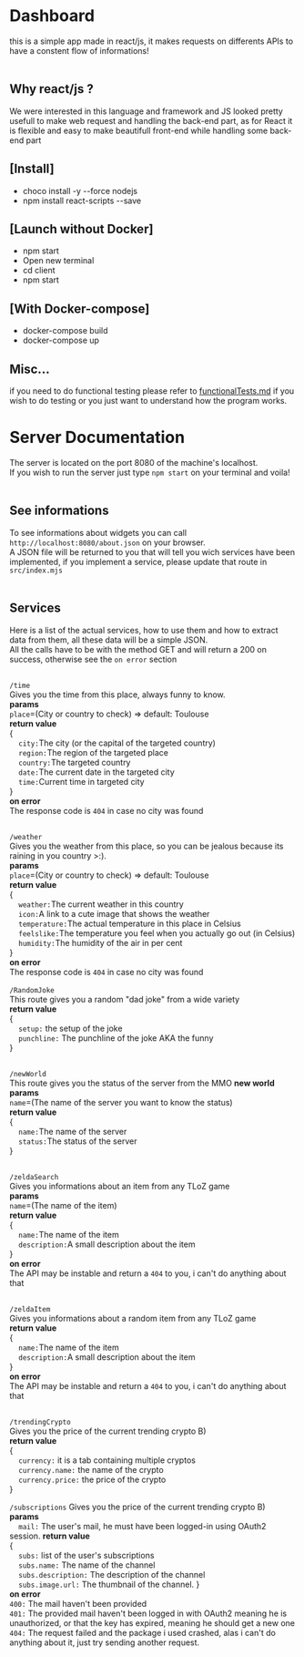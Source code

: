 # Dashboard <br>

this is a simple app made in react/js, it makes requests on differents APIs to have a constent flow of informations! <br><br>

## Why react/js ? <br>

We were interested in this language and framework and JS looked pretty usefull to make web request and handling the back-end part, as for React it is flexible and easy to make beautifull front-end while handling some back-end part

## [Install] <br>

- choco install -y --force nodejs
- npm install react-scripts --save

## [Launch without Docker] <br>
- npm start
- Open new terminal
- cd client
- npm start

## [With Docker-compose]
- docker-compose build
- docker-compose up

## Misc... <br>
if you need to do functional testing please refer to [functionalTests.md](./functionalTests.md) if you wish to do testing or you just want to understand how the program works.

# Server Documentation <br>

The server is located on the port 8080 of the machine's localhost.<br>
If you wish to run the server just type `npm start` on your terminal and voila! <br><br>

## See informations <br>

To see informations about widgets you can call `http://localhost:8080/about.json` on your browser.<br>
A JSON file will be returned to you that will tell you wich services have been implemented, if you implement a service, please update that route in `src/index.mjs` <br> <br>

## Services

Here is a list of the actual services, how to use them and how to extract data from them, all these data will be a simple JSON.<br>
All the calls have to be with the method GET and will return a 200 on success, otherwise see the `on error` section <br> <br>

`/time`<br>
Gives you the time from this place, always funny to know.<br>
**params**<br>
`place`=(City or country to check) \=> default: Toulouse<br>
**return value**<br>
{<br>
&nbsp;&nbsp;&nbsp;&nbsp;`city:`The city (or the capital of the targeted country)<br>
&nbsp;&nbsp;&nbsp;&nbsp;`region:`The region of the targeted place<br>
&nbsp;&nbsp;&nbsp;&nbsp;`country:`The targeted country<br>
&nbsp;&nbsp;&nbsp;&nbsp;`date:`The current date in the targeted city<br>
&nbsp;&nbsp;&nbsp;&nbsp;`time:`Current time in targeted city<br>
}<br>
**on error**<br>
The response code is `404` in case no city was found<br><br>

`/weather`<br>
Gives you the weather from this place, so you can be jealous because its raining in you country \>\:\).<br>
**params**<br>
`place`=(City or country to check) \=> default: Toulouse<br>
**return value**<br>
{<br>
&nbsp;&nbsp;&nbsp;&nbsp;`weather:`The current weather in this country<br>
&nbsp;&nbsp;&nbsp;&nbsp;`icon:`A link to a cute image that shows the weather<br>
&nbsp;&nbsp;&nbsp;&nbsp;`temperature:`The actual temperature in this place in Celsius<br>
&nbsp;&nbsp;&nbsp;&nbsp;`feelslike:`The temperature you feel when you actually go out (in Celsius)<br>
&nbsp;&nbsp;&nbsp;&nbsp;`humidity:`The humidity of the air in per cent<br>
}<br>
**on error**<br>
The response code is `404` in case no city was found<br><br>
`/RandomJoke` <br>
This route gives you a random "dad joke" from a wide variety <br>
**return value** <br>
{ <br>
&nbsp;&nbsp;&nbsp;&nbsp;`setup:` the setup of the joke  <br>
&nbsp;&nbsp;&nbsp;&nbsp;`punchline:` The punchline of the joke AKA the funny<br>
} <br><br>

`/newWorld`<br>
This route gives you the status of the server from the MMO __new world__<br>
**params**<br>
`name`=(The name of the server you want to know the status)<br>
**return value**<br>
{<br>
&nbsp;&nbsp;&nbsp;&nbsp;`name:`The name of the server<br>
&nbsp;&nbsp;&nbsp;&nbsp;`status:`The status of the server<br>
}<br><br>

`/zeldaSearch`<br>
Gives you informations about an item from any TLoZ game<br>
**params**<br>
`name`=(The name of the item)<br>
**return value**<br>
{<br>
&nbsp;&nbsp;&nbsp;&nbsp;`name:`The name of the item<br>
&nbsp;&nbsp;&nbsp;&nbsp;`description:`A small description about the item<br>
}<br>
**on error**<br>
The API may be instable and return a `404` to you, i can't do anything about that<br><br>

`/zeldaItem`<br>
Gives you informations about a random item from any TLoZ game<br>
**return value**<br>
{<br>
&nbsp;&nbsp;&nbsp;&nbsp;`name:`The name of the item<br>
&nbsp;&nbsp;&nbsp;&nbsp;`description:`A small description about the item<br>
}<br>
**on error**<br>
The API may be instable and return a `404` to you, i can't do anything about that<br><br>

`/trendingCrypto`<br>
Gives you the price of the current trending crypto B)<br>
**return value**<br>
{<br>
&nbsp;&nbsp;&nbsp;&nbsp;`currency:` it is a tab containing multiple cryptos<br>
&nbsp;&nbsp;&nbsp;&nbsp;`currency.name:` the name of the crypto<br>
&nbsp;&nbsp;&nbsp;&nbsp;`currency.price:` the price of the crypto<br>
}<br>

`/subscriptions`
Gives you the price of the current trending crypto B)<br>
**params**<br>
&nbsp;&nbsp;&nbsp;&nbsp;`mail:` The user's mail, he must have been logged-in using OAuth2 session.
**return value**<br>
{<br>
&nbsp;&nbsp;&nbsp;&nbsp;`subs:` list of the user's subscriptions<br>
&nbsp;&nbsp;&nbsp;&nbsp;`subs.name:` The name of the channel<br>
&nbsp;&nbsp;&nbsp;&nbsp;`subs.description:` The description of the channel<br>
&nbsp;&nbsp;&nbsp;&nbsp;`subs.image.url:` The thumbnail of the channel.
}<br>
**on error**<br>
`400:` The mail haven't been provided<br>
`401:` The provided mail haven't been logged in with OAuth2 meaning he is unauthorized, or that the key has expired, meaning he should get a new one<br>
`404:` The request failed and the package i used crashed, alas i can't do anything about it, just try sending another request.<br>